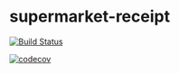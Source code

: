 # supermarket-receipt

[![Build Status](https://travis-ci.org/CyrilMlb/supermarket-receipt.svg?branch=master)](https://travis-ci.org/CyrilMlb/supermarket-receipt)

[![codecov](https://codecov.io/gh/Obfuskey/supermarket-receipt/branch/master/graph/badge.svg)](https://codecov.io/gh/CyrilMlb/supermarket-receipt)